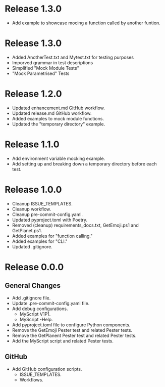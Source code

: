 # Release 1.3.0

- Add example to showcase mocing a function called by another funtion.

# Release 1.3.0

- Added AnotherTest.txt and Mytest.txt for testing purposes
- Imporved grammar in test descriptions
- Simplified "Mock Module Tests"
- "Mock Parametrised" Tests

# Release 1.2.0

- Updated enhancement.md GitHub workflow.
- Updated release.md GitHub workflow.
- Added examples to mock module functions.
- Updated the "temporary directory" example.

# Release 1.1.0

- Add environment variable mocking example.
- Add setting up and breaking down a temporary directory before each test.

# Release 1.0.0

- Cleanup ISSUE_TEMPLATES.
- Cleanup workflow.
- Cleanup pre-commit-config.yaml.
- Updated pyproject.toml with Poetry.
- Removed (cleanup) requirements_docs.txt, GetEmoji.ps1 and GetPlanet.ps1.
- Added examples for "function calling."
- Added examples for "CLI."
- Updated .gitignore.

# Release 0.0.0

## General Changes

- Add .gitignore file.
- Update .pre-commit-config.yaml file.
- Add debug configurations.
  - MyScript V1P1.
  - MyScript -Help.
- Add pyproject.toml file to configure Python components.
- Remove the GetEmoji Pester test and related Pester tests.
- Remove the GetPlanent Pester test and related Pester tests.
- Add the MyScript script and related Pester tests.

## GitHub

- Add GitHub configuration scripts.
  - ISSUE_TEMPLATES.
  - Workflows.
